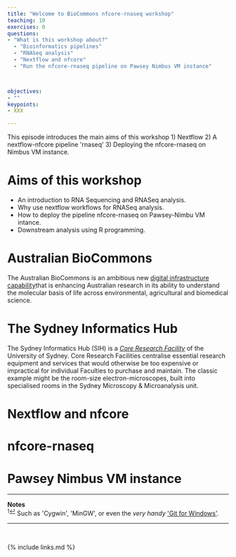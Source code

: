 ```yaml
---
title: "Welcome to BioCommons nfcore-rnaseq workshop"
teaching: 10
exercises: 0
questions:
- "What is this workshop about?"
  - "Bioinformatics pipelines"
  - "RNASeq analysis"
  - "Nextflow and nfcore"
  - "Run the nfcore-rnaseq pipeline on Pawsey Nimbus VM instance"



objectives:
- ""
keypoints:
- XXX

---
```


This episode introduces the main aims of this workshop 1) Nextflow 2) A nextflow-nfcore pipeline 'rnaseq' 3) Deploying the nfcore-rnaseq on Nimbus VM instance.


# Aims of this workshop
- An introduction to RNA Sequencing and RNASeq analysis.
- Why use nextflow workflows for RNASeq analysis.
- How to deploy the pipeline nfcore-rnaseq on Pawsey-Nimbu VM intance.
- Downstream analysis using R programming.


# Australian BioCommons
The Australian BioCommons is an ambitious new [digital infrastructure capability](https://www.biocommons.org.au/)that is enhancing Australian research in its ability to understand the molecular basis of life across environmental, agricultural and biomedical science. 

# The Sydney Informatics Hub
The Sydney Informatics Hub (SIH) is a _[Core Research Facility](https://sydney.edu.au/research/facilities.html)_ of the University of Sydney. Core Research Facilities centralise essential research equipment and services that would otherwise be too expensive or impractical for individual Faculties to purchase and maintain. The classic example might be the room-size electron-microscopes, built into specialised rooms in the Sydney Microscopy & Microanalysis unit.


# Nextflow and nfcore


# nfcore-rnaseq


# Pawsey Nimbus VM instance


___
**Notes**   
<sup id="f1">1[↩](#a1)</sup> Such as 'Cygwin', 'MinGW', or even the _very handy_ ['Git for Windows'](https://gitforwindows.org/).

___
<br>



{% include links.md %}
